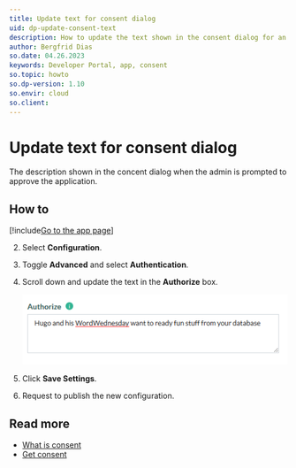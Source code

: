 ```yaml
---
title: Update text for consent dialog
uid: dp-update-consent-text
description: How to update the text shown in the consent dialog for an app in the SuperOffice Developer Portal.
author: Bergfrid Dias
so.date: 04.26.2023
keywords: Developer Portal, app, consent
so.topic: howto
so.dp-version: 1.10
so.envir: cloud
so.client:
---
```


# Update text for consent dialog

The description shown in the concent dialog when the admin is prompted to approve the application.

## How to

<!-- markdownlint-disable MD029 -->
[!include[Go to the app page](../includes/go-to-app-page.md)]
<!-- List starts in the include. Next line MUST be 2. -->
2. Select **Configuration**.

3. Toggle **Advanced** and select **Authentication**.

4. Scroll down and update the text in the **Authorize** box.

    ![Edit Authorize field -screenshot][img1]

5. Click **Save Settings**.

6. Request to publish the new configuration.
<!-- markdownlint-restore -->

## Read more

* [What is consent][1]
* [Get consent][2]

<!-- Referenced links -->
[1]: consent.md
[2]: get-consent.md

<!-- Referenced images -->
[img1]: media/authorize.png
